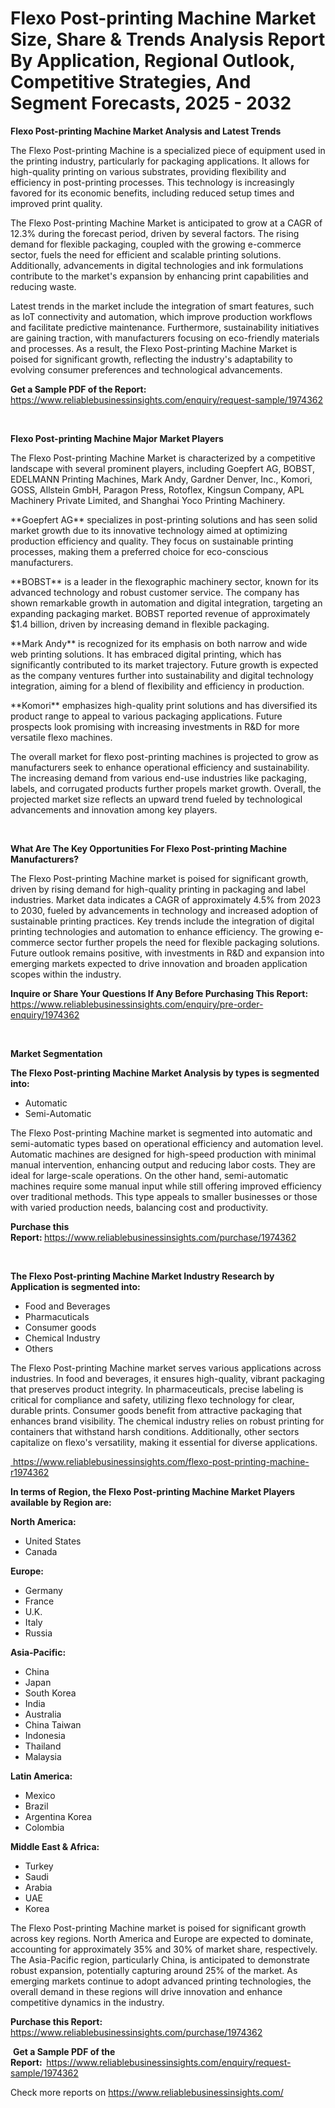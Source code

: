 <p><h1>Flexo Post-printing Machine Market Size, Share & Trends Analysis Report By Application, Regional Outlook, Competitive Strategies, And Segment Forecasts, 2025 - 2032</h1></p><p><strong>Flexo Post-printing Machine Market Analysis and Latest Trends</strong></p>
<p><p>The Flexo Post-printing Machine is a specialized piece of equipment used in the printing industry, particularly for packaging applications. It allows for high-quality printing on various substrates, providing flexibility and efficiency in post-printing processes. This technology is increasingly favored for its economic benefits, including reduced setup times and improved print quality.</p><p>The Flexo Post-printing Machine Market is anticipated to grow at a CAGR of 12.3% during the forecast period, driven by several factors. The rising demand for flexible packaging, coupled with the growing e-commerce sector, fuels the need for efficient and scalable printing solutions. Additionally, advancements in digital technologies and ink formulations contribute to the market's expansion by enhancing print capabilities and reducing waste.</p><p>Latest trends in the market include the integration of smart features, such as IoT connectivity and automation, which improve production workflows and facilitate predictive maintenance. Furthermore, sustainability initiatives are gaining traction, with manufacturers focusing on eco-friendly materials and processes. As a result, the Flexo Post-printing Machine Market is poised for significant growth, reflecting the industry's adaptability to evolving consumer preferences and technological advancements.</p></p>
<p><strong>Get a Sample PDF of the Report:&nbsp;</strong> <a href="https://www.reliablebusinessinsights.com/enquiry/request-sample/1974362?utm_campaign=1873&utm_medium=2&utm_source=Github&utm_content=ia&utm_term=01032025&utm_id=flexo-post-printing-machine">https://www.reliablebusinessinsights.com/enquiry/request-sample/1974362</a></p>
<p>&nbsp;</p>
<p><strong>Flexo Post-printing Machine Major Market Players</strong></p>
<p><p>The Flexo Post-printing Machine Market is characterized by a competitive landscape with several prominent players, including Goepfert AG, BOBST, EDELMANN Printing Machines, Mark Andy, Gardner Denver, Inc., Komori, GOSS, Allstein GmbH, Paragon Press, Rotoflex, Kingsun Company, APL Machinery Private Limited, and Shanghai Yoco Printing Machinery. </p><p>**Goepfert AG** specializes in post-printing solutions and has seen solid market growth due to its innovative technology aimed at optimizing production efficiency and quality. They focus on sustainable printing processes, making them a preferred choice for eco-conscious manufacturers. </p><p>**BOBST** is a leader in the flexographic machinery sector, known for its advanced technology and robust customer service. The company has shown remarkable growth in automation and digital integration, targeting an expanding packaging market. BOBST reported revenue of approximately $1.4 billion, driven by increasing demand in flexible packaging.</p><p>**Mark Andy** is recognized for its emphasis on both narrow and wide web printing solutions. It has embraced digital printing, which has significantly contributed to its market trajectory. Future growth is expected as the company ventures further into sustainability and digital technology integration, aiming for a blend of flexibility and efficiency in production.</p><p>**Komori** emphasizes high-quality print solutions and has diversified its product range to appeal to various packaging applications. Future prospects look promising with increasing investments in R&D for more versatile flexo machines.</p><p>The overall market for flexo post-printing machines is projected to grow as manufacturers seek to enhance operational efficiency and sustainability. The increasing demand from various end-use industries like packaging, labels, and corrugated products further propels market growth. Overall, the projected market size reflects an upward trend fueled by technological advancements and innovation among key players.</p></p>
<p>&nbsp;</p>
<p><strong>What Are The Key Opportunities For Flexo Post-printing Machine Manufacturers?</strong></p>
<p><p>The Flexo Post-printing Machine market is poised for significant growth, driven by rising demand for high-quality printing in packaging and label industries. Market data indicates a CAGR of approximately 4.5% from 2023 to 2030, fueled by advancements in technology and increased adoption of sustainable printing practices. Key trends include the integration of digital printing technologies and automation to enhance efficiency. The growing e-commerce sector further propels the need for flexible packaging solutions. Future outlook remains positive, with investments in R&D and expansion into emerging markets expected to drive innovation and broaden application scopes within the industry.</p></p>
<p><strong>Inquire or Share Your Questions If Any Before Purchasing This Report:</strong> <a href="https://www.reliablebusinessinsights.com/enquiry/pre-order-enquiry/1974362?utm_campaign=1873&utm_medium=2&utm_source=Github&utm_content=ia&utm_term=01032025&utm_id=flexo-post-printing-machine">https://www.reliablebusinessinsights.com/enquiry/pre-order-enquiry/1974362</a></p>
<p>&nbsp;</p>
<p><strong>Market Segmentation</strong></p>
<p><strong>The Flexo Post-printing Machine Market Analysis by types is segmented into:</strong></p>
<p><ul><li>Automatic</li><li>Semi-Automatic</li></ul></p>
<p><p>The Flexo Post-printing Machine market is segmented into automatic and semi-automatic types based on operational efficiency and automation level. Automatic machines are designed for high-speed production with minimal manual intervention, enhancing output and reducing labor costs. They are ideal for large-scale operations. On the other hand, semi-automatic machines require some manual input while still offering improved efficiency over traditional methods. This type appeals to smaller businesses or those with varied production needs, balancing cost and productivity.</p></p>
<p><strong>Purchase this Report:&nbsp;</strong><a href="https://www.reliablebusinessinsights.com/purchase/1974362?utm_campaign=1873&utm_medium=2&utm_source=Github&utm_content=ia&utm_term=01032025&utm_id=flexo-post-printing-machine">https://www.reliablebusinessinsights.com/purchase/1974362</a></p>
<p>&nbsp;</p>
<p><strong>The Flexo Post-printing Machine Market Industry Research by Application is segmented into:</strong></p>
<p><ul><li>Food and Beverages</li><li>Pharmacuticals</li><li>Consumer goods</li><li>Chemical Industry</li><li>Others</li></ul></p>
<p><p>The Flexo Post-printing Machine market serves various applications across industries. In food and beverages, it ensures high-quality, vibrant packaging that preserves product integrity. In pharmaceuticals, precise labeling is critical for compliance and safety, utilizing flexo technology for clear, durable prints. Consumer goods benefit from attractive packaging that enhances brand visibility. The chemical industry relies on robust printing for containers that withstand harsh conditions. Additionally, other sectors capitalize on flexo's versatility, making it essential for diverse applications.</p></p>
<p><a href="https://www.reliablebusinessinsights.com/flexo-post-printing-machine-r1974362?utm_campaign=1873&utm_medium=2&utm_source=Github&utm_content=ia&utm_term=01032025&utm_id=flexo-post-printing-machine">&nbsp;https://www.reliablebusinessinsights.com/flexo-post-printing-machine-r1974362</a></p>
<p><strong>In terms of Region, the Flexo Post-printing Machine Market Players available by Region are:</strong></p>
<p>
    <p> <strong> North America: </strong>
        <ul>
            <li>United States</li>
            <li>Canada</li>
        </ul>
        </p> 
    <p> <strong> Europe: </strong>
        <ul>
            <li>Germany</li>
            <li>France</li>
            <li>U.K.</li>
            <li>Italy</li>
            <li>Russia</li>
        </ul>
        </p> 
    <p> <strong> Asia-Pacific: </strong>
        <ul>
            <li>China</li>
            <li>Japan</li>
            <li>South Korea</li>
            <li>India</li>
            <li>Australia</li>
            <li>China Taiwan</li>
            <li>Indonesia</li>
            <li>Thailand</li>
            <li>Malaysia</li>
        </ul>
        </p> 
    <p> <strong> Latin America: </strong>
        <ul>
            <li>Mexico</li>
            <li>Brazil</li>
            <li>Argentina Korea</li>
            <li>Colombia</li>
        </ul>
        </p> 
    <p> <strong> Middle East & Africa: </strong>
        <ul>
            <li>Turkey</li>
            <li>Saudi</li>
            <li>Arabia</li>
            <li>UAE</li>
            <li>Korea</li>
        </ul>
    </p>
    </p>
<p><p>The Flexo Post-printing Machine market is poised for significant growth across key regions. North America and Europe are expected to dominate, accounting for approximately 35% and 30% of market share, respectively. The Asia-Pacific region, particularly China, is anticipated to demonstrate robust expansion, potentially capturing around 25% of the market. As emerging markets continue to adopt advanced printing technologies, the overall demand in these regions will drive innovation and enhance competitive dynamics in the industry.</p></p>
<p><strong>Purchase this Report: </strong><a href="https://www.reliablebusinessinsights.com/purchase/1974362?utm_campaign=1873&utm_medium=2&utm_source=Github&utm_content=ia&utm_term=01032025&utm_id=flexo-post-printing-machine">https://www.reliablebusinessinsights.com/purchase/1974362</a></p>
<p>&nbsp;<strong>Get a Sample PDF of the Report:&nbsp;&nbsp;</strong><a href="https://www.reliablebusinessinsights.com/enquiry/request-sample/1974362?utm_campaign=1873&utm_medium=2&utm_source=Github&utm_content=ia&utm_term=01032025&utm_id=flexo-post-printing-machine">https://www.reliablebusinessinsights.com/enquiry/request-sample/1974362</a></p>
<p><strong></strong></p>
<p>Check more reports on <a href="https://www.reliablebusinessinsights.com/?utm_campaign=1873&utm_medium=2&utm_source=Github&utm_content=ia&utm_term=01032025&utm_id=flexo-post-printing-machine">https://www.reliablebusinessinsights.com/</a></p>